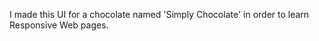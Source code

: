 I made this UI for a chocolate named 'Simply Chocolate' in order to learn Responsive Web pages. 







